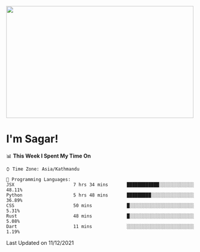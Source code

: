 
<img src="https://media.giphy.com/media/3ornk57KwDXf81rjWM/giphy.gif" width="500" height="300" frameBorder="0" class="giphy-embed" allowFullScreen></img>

#   I'm Sagar!

<!--START_SECTION:waka-->
📊 **This Week I Spent My Time On** 

```text
⌚︎ Time Zone: Asia/Kathmandu

💬 Programming Languages: 
JSX                      7 hrs 34 mins       ████████████░░░░░░░░░░░░░   48.11% 
Python                   5 hrs 48 mins       █████████░░░░░░░░░░░░░░░░   36.89% 
CSS                      50 mins             █░░░░░░░░░░░░░░░░░░░░░░░░   5.31% 
Rust                     48 mins             █░░░░░░░░░░░░░░░░░░░░░░░░   5.08% 
Dart                     11 mins             ░░░░░░░░░░░░░░░░░░░░░░░░░   1.19%

```


 Last Updated on 11/12/2021
<!--END_SECTION:waka-->

